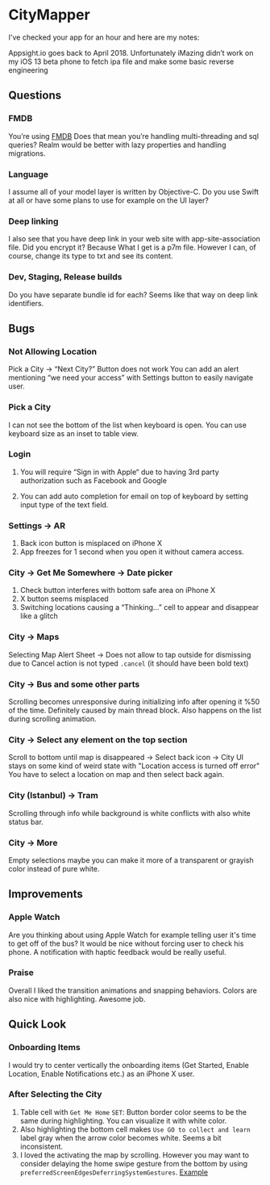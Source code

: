 # CityMapper
I've checked your app for an hour and here are my notes:

Appsight.io goes back to April 2018. Unfortunately iMazing didn’t work on my iOS 13 beta phone to fetch ipa file and make some basic reverse engineering

## Questions
### FMDB
You’re using [FMDB](https://github.com/ccgus/fmdb)
Does that mean you’re handling multi-threading and sql queries? Realm would be better with lazy properties and handling migrations.
### Language
I assume all of your model layer is written by Objective-C. Do you use Swift at all or have some plans to use for example on the UI layer?
### Deep linking
I also see that you have deep link in your web site with app-site-association file. 
Did you encrypt it? Because What I get is a p7m file. However I can, of course, change its type to txt and see its content.
### Dev, Staging, Release builds
Do you have separate bundle id for each? Seems like that way on deep link identifiers.

## Bugs
### Not Allowing Location
Pick a City -> “Next City?” Button does not work 
You can add an alert mentioning “we need your access” with Settings button to easily navigate user.

### Pick a City
I can not see the bottom of the list when keyboard is open. You can use keyboard size as an inset to table view.

### Login
1. You will require “Sign in with Apple“ due to having 3rd party authorization such as Facebook and Google

2. You can add auto completion for email on top of keyboard by setting input type of the text field.

### Settings -> AR 
1. Back icon button is misplaced on iPhone X
2. App freezes for 1 second when you open it without camera access.

### City -> Get Me Somewhere -> Date picker
1. Check button interferes with bottom safe area on iPhone X
2. X button seems misplaced
3. Switching locations causing a “Thinking…” cell to appear and disappear like a glitch

### City -> Maps
Selecting Map Alert Sheet -> Does not allow to tap outside for dismissing due to Cancel action is not typed `.cancel` (it should have been bold text)

### City -> Bus and some other parts
Scrolling becomes unresponsive during initializing info after opening it %50 of the time. Definitely caused by main thread block. Also happens on the list during scrolling animation.

### City -> Select any element on the top section
Scroll to bottom until map is disappeared -> Select back icon -> City UI stays on some kind of weird state with "Location access is turned off error"
You have to select a location on map and then select back again.

### City (Istanbul) -> Tram 
Scrolling through info while background is white conflicts with also white status bar.

### City -> More
Empty selections maybe you can make it more of a transparent or grayish color instead of pure white.

## Improvements
### Apple Watch
Are you thinking about using Apple Watch for example telling user it's time to get off of the bus? It would be nice without forcing user to check his phone. A notification with haptic feedback would be really useful.

### Praise
Overall I liked the transition animations and snapping behaviors. 
Colors are also nice with highlighting.
Awesome job.

## Quick Look
### Onboarding Items
I would try to center vertically the onboarding items (Get Started, Enable Location, Enable Notifications etc.) as an iPhone X user.

### After Selecting the City
1. Table cell with `Get Me Home` `SET`: Button border color seems to be the same during highlighting. You can visualize it with white color.
2. Also highlighting the bottom cell makes `Use GO to collect and learn` label gray when the arrow color becomes white. Seems a bit inconsistent.
3. I loved the activating the map by scrolling. However you may want to consider delaying the home swipe gesture from the bottom by using `preferredScreenEdgesDeferringSystemGestures`. 
[Example](https://www.hackingwithswift.com/example-code/uikit/how-to-control-which-screen-edges-trigger-system-gestures-using-preferredscreenedgesdeferringsystemgestures)

